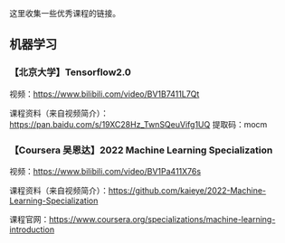 这里收集一些优秀课程的链接。
## 机器学习
### 【北京大学】Tensorflow2.0
视频：https://www.bilibili.com/video/BV1B7411L7Qt

课程资料（来自视频简介）：https://pan.baidu.com/s/19XC28Hz_TwnSQeuVifg1UQ 提取码：mocm
### 【Coursera 吴恩达】2022 Machine Learning Specialization

视频：https://www.bilibili.com/video/BV1Pa411X76s

课程资料（来自视频简介）：https://github.com/kaieye/2022-Machine-Learning-Specialization

课程官网：https://www.coursera.org/specializations/machine-learning-introduction
